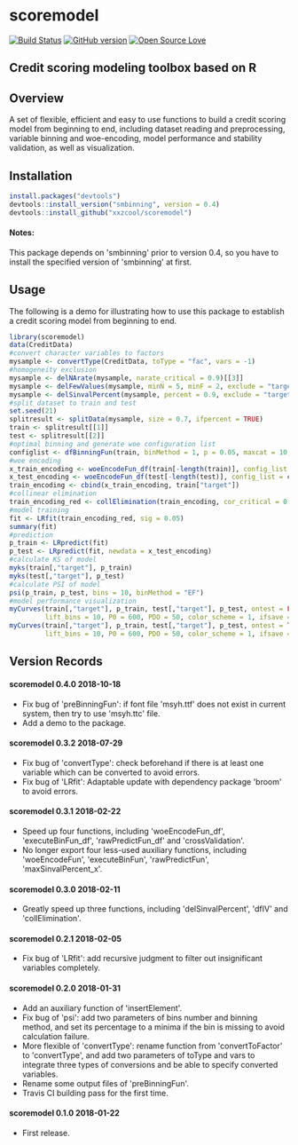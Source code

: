 # scoremodel
[![Build Status](https://travis-ci.org/xxzcool/scoremodel.svg?branch=master)](https://travis-ci.org/xxzcool/scoremodel) [![GitHub version](https://badge.fury.io/gh/xxzcool%2Fscoremodel.svg)](https://badge.fury.io/for/gh/xxzcool/scoremodel) [![Open Source Love](https://badges.frapsoft.com/os/gpl/gpl.svg?v=102)](https://github.com/xxzcool/scoremodel/blob/master/LICENSE) 
## Credit scoring modeling toolbox based on R


## Overview
A set of flexible, efficient and easy to use functions to build a credit scoring model from beginning to end, including dataset reading and preprocessing, variable binning and woe-encoding, model performance and stability validation, as well as visualization.


## Installation
```R
install.packages("devtools")
devtools::install_version("smbinning", version = 0.4)
devtools::install_github("xxzcool/scoremodel")
```
#### Notes:
This package depends on 'smbinning' prior to version 0.4, so you have to install the specified version of 'smbinning' at first.


## Usage
The following is a demo for illustrating how to use this package to establish a credit scoring model from beginning to end.

```R
library(scoremodel)
data(CreditData)
#convert character variables to factors
mysample <- convertType(CreditData, toType = "fac", vars = -1)
#homogeneity exclusion
mysample <- delNArate(mysample, narate_critical = 0.9)[[3]]
mysample <- delFewValues(mysample, minN = 5, minF = 2, exclude = "target")
mysample <- delSinvalPercent(mysample, percent = 0.9, exclude = "target")
#split dataset to train and test
set.seed(21)
splitresult <- splitData(mysample, size = 0.7, ifpercent = TRUE)
train <- splitresult[[1]]
test <- splitresult[[2]]
#optimal binning and generate woe configuration list
configlist <- dfBinningFun(train, binMethod = 1, p = 0.05, maxcat = 10, aliquots = 5)
#woe encoding
x_train_encoding <- woeEncodeFun_df(train[-length(train)], config_list = configlist)
x_test_encoding <- woeEncodeFun_df(test[-length(test)], config_list = configlist)
train_encoding <- cbind(x_train_encoding, train["target"])
#collinear elimination
train_encoding_red <- collElimination(train_encoding, cor_critical = 0.8)
#model training
fit <- LRfit(train_encoding_red, sig = 0.05)
summary(fit)
#prediction
p_train <- LRpredict(fit)
p_test <- LRpredict(fit, newdata = x_test_encoding)
#calculate KS of model
myks(train[,"target"], p_train)
myks(test[,"target"], p_test)
#calculate PSI of model
psi(p_train, p_test, bins = 10, binMethod = "EF")
#model performance visualization
myCurves(train[,"target"], p_train, test[,"target"], p_test, ontest = FALSE,
         lift_bins = 10, P0 = 600, PDO = 50, color_scheme = 1, ifsave = FALSE)
myCurves(train[,"target"], p_train, test[,"target"], p_test, ontest = TRUE,
         lift_bins = 10, P0 = 600, PDO = 50, color_scheme = 1, ifsave = FALSE)
```


## Version Records
#### scoremodel 0.4.0 2018-10-18
- Fix bug of 'preBinningFun': if font file 'msyh.ttf' does not exist in current system, then try to use 'msyh.ttc' file.
- Add a demo to the package.

#### scoremodel 0.3.2 2018-07-29
- Fix bug of 'convertType': check beforehand if there is at least one variable which can be converted to avoid errors.
- Fix bug of 'LRfit': Adaptable update with dependency package 'broom' to avoid errors.

#### scoremodel 0.3.1 2018-02-22
- Speed up four functions, including 'woeEncodeFun_df', 'executeBinFun_df', 'rawPredictFun_df' and 'crossValidation'.
- No longer export four less-used auxiliary functions, including 'woeEncodeFun', 'executeBinFun', 'rawPredictFun', 'maxSinvalPercent_x'.

#### scoremodel 0.3.0 2018-02-11
- Greatly speed up three functions, including 'delSinvalPercent', 'dfIV' and 'collElimination'.

#### scoremodel 0.2.1 2018-02-05
- Fix bug of 'LRfit': add recursive judgment to filter out insignificant variables completely.

#### scoremodel 0.2.0 2018-01-31
- Add an auxiliary function of 'insertElement'.
- Fix bug of 'psi': add two parameters of bins number and binning method, and set its percentage to a minima if the bin is missing to avoid calculation failure.
- More flexible of 'convertType': rename function from 'convertToFactor' to 'convertType', and add two parameters of toType and vars to integrate three types of conversions and be able to specify converted variables.
- Rename some output files of 'preBinningFun'.
- Travis CI building pass for the first time.

#### scoremodel 0.1.0 2018-01-22
- First release.
